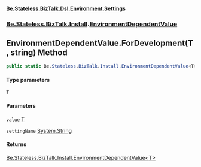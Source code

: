 #### [Be.Stateless.BizTalk.Dsl.Environment.Settings](README.md 'README')
### [Be.Stateless.BizTalk.Install](Be.Stateless.BizTalk.Install.md 'Be.Stateless.BizTalk.Install').[EnvironmentDependentValue](EnvironmentDependentValue.md 'Be.Stateless.BizTalk.Install.EnvironmentDependentValue')

## EnvironmentDependentValue.ForDevelopment<T>(T, string) Method

```csharp
public static Be.Stateless.BizTalk.Install.EnvironmentDependentValue<T> ForDevelopment<T>(T value, string settingName=null);
```
#### Type parameters

<a name='Be.Stateless.BizTalk.Install.EnvironmentDependentValue.ForDevelopment_T_(T,string).T'></a>

`T`
#### Parameters

<a name='Be.Stateless.BizTalk.Install.EnvironmentDependentValue.ForDevelopment_T_(T,string).value'></a>

`value` [T](EnvironmentDependentValue.ForDevelopment_T_(T,string).md#Be.Stateless.BizTalk.Install.EnvironmentDependentValue.ForDevelopment_T_(T,string).T 'Be.Stateless.BizTalk.Install.EnvironmentDependentValue.ForDevelopment<T>(T, string).T')

<a name='Be.Stateless.BizTalk.Install.EnvironmentDependentValue.ForDevelopment_T_(T,string).settingName'></a>

`settingName` [System.String](https://docs.microsoft.com/en-us/dotnet/api/System.String 'System.String')

#### Returns
[Be.Stateless.BizTalk.Install.EnvironmentDependentValue&lt;](EnvironmentDependentValue_T_.md 'Be.Stateless.BizTalk.Install.EnvironmentDependentValue<T>')[T](EnvironmentDependentValue.ForDevelopment_T_(T,string).md#Be.Stateless.BizTalk.Install.EnvironmentDependentValue.ForDevelopment_T_(T,string).T 'Be.Stateless.BizTalk.Install.EnvironmentDependentValue.ForDevelopment<T>(T, string).T')[&gt;](EnvironmentDependentValue_T_.md 'Be.Stateless.BizTalk.Install.EnvironmentDependentValue<T>')